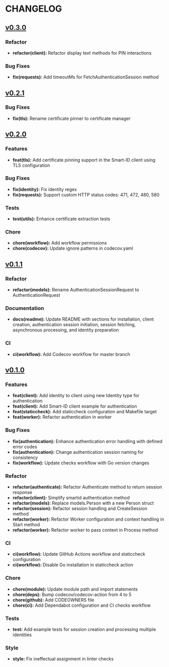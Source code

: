 # CHANGELOG

## [v0.3.0](https://github.com/proDeveloperGuru/smartid/releases/tag/v0.3.0)

### Refactor
- **refactor(client):** Refactor display text methods for PIN interactions

### Bug Fixes
- **fix(requests):** Add timeoutMs for FetchAuthenticationSession method

## [v0.2.1](https://github.com/proDeveloperGuru/smartid/releases/tag/v0.2.1)

### Bug Fixes
- **fix(tls):** Rename certificate pinner to certificate manager

## [v0.2.0](https://github.com/proDeveloperGuru/smartid/releases/tag/v0.2.0)

### Features
- **feat(tls):** Add certificate pinning support in the Smart-ID client using TLS configuration

### Bug Fixes
- **fix(identity):** Fix identity regex
- **fix(requests):** Support custom HTTP status codes: 471, 472, 480, 580

### Tests
- **test(utils):** Enhance certificate extraction tests

### Chore
- **chore(workflow):** Add workflow permissions
- **chore(codecov):** Update ignore patterns in codecov.yaml

## [v0.1.1](https://github.com/proDeveloperGuru/smartid/releases/tag/v0.1.1)

### Refactor
- **refactor(models):** Rename AuthenticationSessionRequest to AuthenticationRequest

### Documentation
- **docs(readme):** Update README with sections for installation, client creation, authentication session initiation, session fetching, asynchronous processing, and identity preparation

### CI
- **ci(workflow):** Add Codecov workflow for master branch

## [v0.1.0](https://github.com/proDeveloperGuru/smartid/releases/tag/v0.1.0)

### Features
- **feat(client):** Add identity to client using new Identity type for authentication
- **feat(client):** Add Smart-ID client example for authentication
- **feat(staticcheck):** Add staticcheck configuration and Makefile target
- **feat(worker):** Refactor authentication in worker

### Bug Fixes
- **fix(authentication):** Enhance authentication error handling with defined error codes
- **fix(authentication):** Change authentication session naming for consistency
- **fix(workflow):** Update checks workflow with Go version changes

### Refactor
- **refactor(authenticate):** Refactor Authenticate method to return session response
- **refactor(client):** Simplify smartid authentication method
- **refactor(models):** Replace models.Person with a new Person struct
- **refactor(session):** Refactor session handling and CreateSession method
- **refactor(worker):** Refactor Worker configuration and context handling in Start method
- **refactor(worker):** Refactor worker to pass context in Process method

### CI
- **ci(workflow):** Update GitHub Actions workflow and staticcheck configuration
- **ci(workflow):** Disable Go installation in staticcheck action

### Chore
- **chore(module):** Update module path and import statements
- **chore(deps):** Bump codecov/codecov-action from 4 to 5
- **chore(github):** Add CODEOWNERS file
- **chore(ci):** Add Dependabot configuration and CI checks workflow

### Tests
- **test:** Add example tests for session creation and processing multiple identities

### Style
- **style:** Fix ineffectual assignment in linter checks
